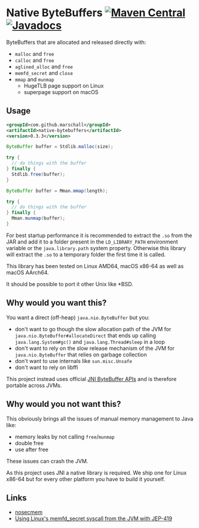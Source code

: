 Native ByteBuffers [![Maven Central](https://maven-badges.herokuapp.com/maven-central/com.github.marschall/native-bytebuffers/badge.svg)](https://maven-badges.herokuapp.com/maven-central/com.github.marschall/native-bytebuffers) [![Javadocs](https://www.javadoc.io/badge/com.github.marschall/native-bytebuffers.svg)](https://www.javadoc.io/doc/com.github.marschall/native-bytebuffers)
==================

ByteBuffers that are allocated and released directly with:

* `malloc` and `free`
* `calloc` and `free`
* `aglined_alloc` and `free`
* `memfd_secret` and `close`
* `mmap` and `munmap`
  * HugeTLB page support on Linux
  * superpage support on macOS

Usage
-----

```xml
<groupId>com.github.marschall</groupId>
<artifactId>native-bytebuffers</artifactId>
<version>0.3.3</version>
```

```java
ByteBuffer buffer = Stdlib.malloc(size);

try {
  // do things with the buffer
} finally {
  Stdlib.free(buffer);
}
```

```java
ByteBuffer buffer = Mman.mmap(length);

try {
  // do things with the buffer
} finally {
  Mman.munmap(buffer);
}
```

For best startup performance it is recommended to extract the `.so` from the JAR and add it to a folder present in the `LD_LIBRARY_PATH` environment variable or the `java.library.path` system property. Otherwise this library will extract the `.so` to a temporary folder the first time it is called.

This library has been tested on Linux AMD64, macOS x86-64 as well as  macOS AArch64.

It should be possible to port it other Unix like *BSD.

Why would you want this?
------------------------

You want a direct (off-heap) `java.nio.ByteBuffer` but you:

* don't want to go though the slow allocation path of the JVM for `java.nio.ByteBuffer#allocateDirect` that ends up calling `java.lang.System#gc()` and `java.lang.Thread#sleep` in a loop
* don't want to rely on the slow release mechanism of the JVM for `java.nio.ByteBuffer` that relies on garbage collection
* don't want to use internals like `sun.misc.Unsafe`
* don't want to rely on libffi

This project instead uses official [JNI ByteBuffer APIs](https://docs.oracle.com/en/java/javase/11/docs/specs/jni/functions.html#nio-support) and is therefore portable across JVMs.


Why would you not want this?
----------------------------

This obviously brings all the issues of manual memory management to Java like:

* memory leaks by not calling `free`/`munmap`
* double free
* use after free

These issues can crash the JVM.

As this project uses JNI a native library is required. We ship one for Linux x86-64 but for every other platform you have to build it yourself.

Links
-----

- [nosecmem](https://github.com/JonathonReinhart/nosecmem)
- [Using Linux's memfd_secret syscall from the JVM with JEP-419](https://blog.arkey.fr/2022/05/16/linux_memfd_secret_with_jep-419/)
